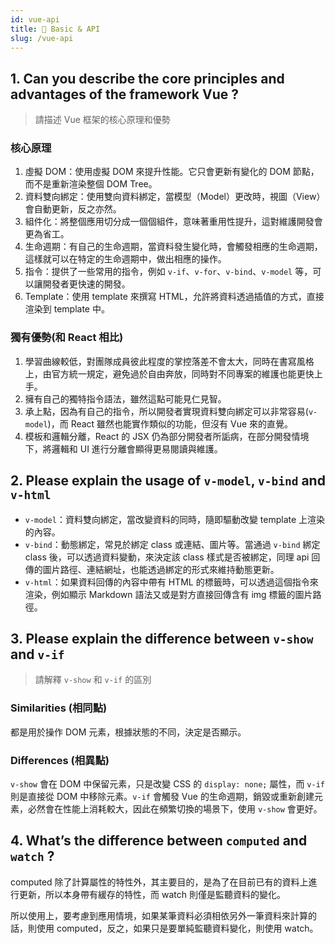 ```yaml
---
id: vue-api
title: 📄 Basic & API
slug: /vue-api
---
```


## 1. Can you describe the core principles and advantages of the framework Vue ?

> 請描述 Vue 框架的核心原理和優勢

### 核心原理

1. 虛擬 DOM：使用虛擬 DOM 來提升性能。它只會更新有變化的 DOM 節點，而不是重新渲染整個 DOM Tree。
2. 資料雙向綁定：使用雙向資料綁定，當模型（Model）更改時，視圖（View）會自動更新，反之亦然。
3. 組件化：將整個應用切分成一個個組件，意味著重用性提升，這對維護開發會更為省工。
4. 生命週期：有自己的生命週期，當資料發生變化時，會觸發相應的生命週期，這樣就可以在特定的生命週期中，做出相應的操作。
5. 指令：提供了一些常用的指令，例如 `v-if`、`v-for`、`v-bind`、`v-model` 等，可以讓開發者更快速的開發。
6. Template：使用 template 來撰寫 HTML，允許將資料透過插值的方式，直接渲染到 template 中。

### 獨有優勢(和 React 相比)

1. 學習曲線較低，對團隊成員彼此程度的掌控落差不會太大，同時在書寫風格上，由官方統一規定，避免過於自由奔放，同時對不同專案的維護也能更快上手。
2. 擁有自己的獨特指令語法，雖然這點可能見仁見智。
3. 承上點，因為有自己的指令，所以開發者實現資料雙向綁定可以非常容易(`v-model`)，而 React 雖然也能實作類似的功能，但沒有 Vue 來的直覺。
4. 模板和邏輯分離，React 的 JSX 仍為部分開發者所詬病，在部分開發情境下，將邏輯和 UI 進行分離會顯得更易閱讀與維護。

## 2. Please explain the usage of `v-model`, `v-bind` and `v-html`

- `v-model`：資料雙向綁定，當改變資料的同時，隨即驅動改變 template 上渲染的內容。
- `v-bind`：動態綁定，常見於綁定 class 或連結、圖片等。當通過 `v-bind` 綁定 class 後，可以透過資料變動，來決定該 class 樣式是否被綁定，同理 api 回傳的圖片路徑、連結網址，也能透過綁定的形式來維持動態更新。
- `v-html`：如果資料回傳的內容中帶有 HTML 的標籤時，可以透過這個指令來渲染，例如顯示 Markdown 語法又或是對方直接回傳含有 img 標籤的圖片路徑。

## 3. Please explain the difference between `v-show` and `v-if`

> 請解釋 `v-show` 和 `v-if` 的區別

### Similarities (相同點)

都是用於操作 DOM 元素，根據狀態的不同，決定是否顯示。

### Differences (相異點)

`v-show` 會在 DOM 中保留元素，只是改變 CSS 的 `display: none;` 屬性，而 `v-if` 則是直接從 DOM 中移除元素。`v-if` 會觸發 Vue 的生命週期，銷毀或重新創建元素，必然會在性能上消耗較大，因此在頻繁切換的場景下，使用 `v-show` 會更好。

## 4. What’s the difference between `computed` and `watch` ?

computed 除了計算屬性的特性外，其主要目的，是為了在目前已有的資料上進行更新，所以本身帶有緩存的特性，而 watch 則僅是監聽資料的變化。

所以使用上，要考慮到應用情境，如果某筆資料必須相依另外一筆資料來計算的話，則使用 computed，反之，如果只是要單純監聽資料變化，則使用 watch。
